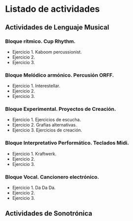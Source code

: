 
# Listado de actividades

## Actividades de Lenguaje Musical

### Bloque rítmico. Cup Rhythm. 

* Ejercicio 1. Kaboom percussionist.
* Ejercicio 2.
* Ejercicio 3.

### Bloque Melódico armónico. Percusión ORFF.

* Ejercicio 1. Interestellar. 
* Ejercicio 2.
* Ejercicio 3.

### Bloque Experimental. Proyectos de Creación.

* Ejercicio 1. Ejercicios de escucha. 
* Ejercicio 2. Grafías alternativas.
* Ejercicio 3. Ejercicios de creación.

### Bloque Interpretativo Performático. Teclados Midi. 

* Ejercicio 1. Kraftwerk. 
* Ejercicio 2. 
* Ejercicio 3.

### Bloque Vocal. Cancionero electrónico. 

* Ejercicio 1. Da Da Da. 
* Ejercicio 2. 
* Ejercicio 3.

## Actividades de Sonotrónica



